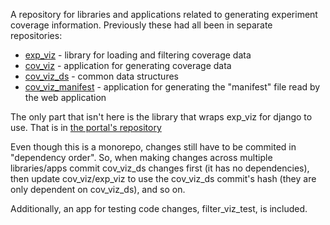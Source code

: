 A repository for libraries and applications related to generating experiment coverage information. Previously these had all been in separate repositories:

- [exp_viz](https://github.com/ReddyLab/exp_viz) - library for loading and filtering coverage data
- [cov_viz](https://github.com/ReddyLab/cov_viz) - application for generating coverage data
- [cov_viz_ds](https://github.com/ReddyLab/cov_viz_ds) - common data structures
- [cov_viz_manifest](https://github.com/ReddyLab/cov_viz_manifest) - application for generating the "manifest" file read by the web application

The only part that isn't here is the library that wraps exp_viz for django to use. That is in [the portal's repository](https://github.com/ReddyLab/cegs-portal/tree/main/extensions/exp_viz)

Even though this is a monorepo, changes still have to be commited in "dependency order". So, when making changes across multiple libraries/apps
commit cov_viz_ds changes first (it has no dependencies), then update cov_viz/exp_viz to use the cov_viz_ds commit's hash (they are only dependent on
cov_viz_ds), and so on.

Additionally, an app for testing code changes, filter_viz_test, is included.

